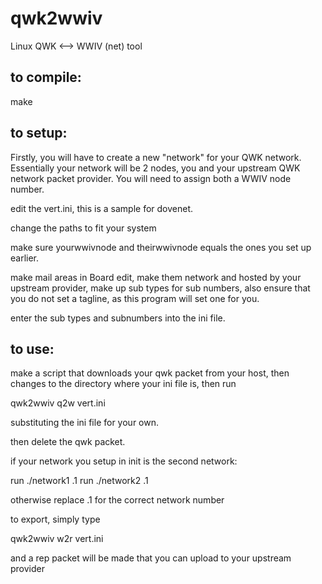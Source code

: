 # qwk2wwiv
Linux QWK &lt;--> WWIV (net) tool 

## to compile:

  make

## to setup:

Firstly, you will have to create a new "network" for your QWK network. Essentially your network will be 2 nodes, you and 
your upstream QWK network packet provider. You will need to assign both a WWIV node number.

edit the vert.ini, this is a sample for dovenet.

change the paths to fit your system

make sure yourwwivnode and theirwwivnode equals the ones you set up earlier.

make mail areas in Board edit, make them network and hosted by your upstream provider, make up sub types for sub numbers, 
also ensure that you do not set a tagline, as this program will set one for you.

enter the sub types and subnumbers into the ini file.

## to use:

make a script that downloads your qwk packet from your host, then changes to the directory where your ini file is, then run

  qwk2wwiv q2w vert.ini

substituting the ini file for your own.

then delete the qwk packet.

if your network you setup in init is the second network:

run ./network1 .1
run ./network2 .1

otherwise replace .1 for the correct network number

to export, simply type

  qwk2wwiv w2r vert.ini

and a rep packet will be made that you can upload to your upstream provider
